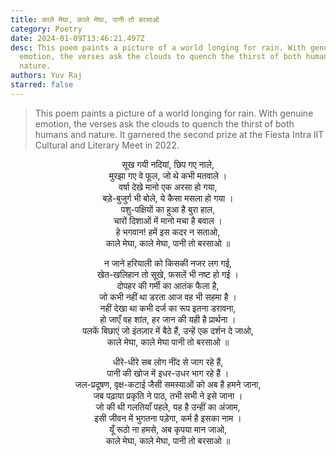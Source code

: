 ```yaml
---
title: काले मेघा, काले मेघा, पानी तो बरसाओ
category: Poetry
date: 2024-01-09T13:46:21.497Z
desc: This poem paints a picture of a world longing for rain. With genuine
  emotion, the verses ask the clouds to quench the thirst of both humans and
  nature.
authors: Yuv Raj
starred: false
---
```

<!--StartFragment-->


> This poem paints a picture of a world longing for rain. With genuine emotion, the verses ask the clouds to quench the thirst of both humans and nature. 
It garnered the second prize at the Fiesta Intra IIT Cultural and Literary Meet in 2022.


<p style="text-align: center;align:center;">सूख गयी नदियां, छिप गए नाले,<br>
मुरझा गए वे फूल, जो थे कभी मतवाले ।<br>
वर्षा देखे मानो एक अरसा हो गया,<br>
बड़े-बुजुर्ग भी बोले, ये कैसा मसला हो गया ।<br>
पशु-पक्षियों का हुआ है बुरा हाल,<br>
चारों दिशाओं में मानो मचा है बवाल ।<br>
हे भगवान! हमें इस कदर न सताओ,<br>
काले मेघा, काले मेघा, पानी तो बरसाओ ॥</p>



<p style="text-align: center;align:center;">न जाने हरियाली को किसकी नजर लग गई,<br>
खेत-खलिहान तो सूखे, फसलें भी नष्ट हो गई ।<br>
दोपहर की गर्मी का आतंक फैला है,<br>
जो कभी नहीं था डरता आज वह भी सहमा है ।<br>
नहीं देखा था कभी दर्ज का रूप इतना डरावना,<br>
हो जाएँ वह शांत, हर जान की यही है प्रार्थना ।<br>
पलकें बिछाएं जो इंतज़ार में बैठे हैं, उन्हें एक दर्शन दे जाओ,<br>
काले मेघा, काले मेघा पानी तो बरसाओ ॥</p>

<p style="text-align: center;align:center;">धीरे-धीरे सब लोग नींद से जाग रहे हैं,<br>
पानी की खोज में इधर-उधर भाग रहे हैं ।<br>
जल-प्रदूषण, वृक्ष-कटाई जैसी समस्याओं को अब है हमने जाना,<br>
जब पढ़ाया प्रकृति ने पाठ, तभी सभी ने इसे जाना ।<br>
जो की थी गलतियाँ पहले, यह है उन्हीं का अंजाम,<br>
इसी जीवन में भुगतना पड़ेगा, कर्म है इसका नाम ।<br>
यूँ रूठो ना हमसे, अब कृपया मान जाओ,<br>
काले मेघा, काले मेघा, पानी तो बरसाओ ॥</p>
<!--EndFragment-->





